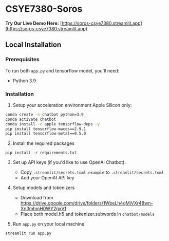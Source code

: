 # CSYE7380-Soros

**Try Our Live Demo Here:** [https://soros-csye7380.streamlit.app](https://soros-csye7380.streamlit.app)

Local Installation
------------------

### Prerequisites

To run both `app.py` and tensorflow model, you'll need:
* Python 3.9

### Installation

1.  Setup your acceleration environment Apple Silicon only:

```zsh
conda create -n chatbot python=3.9
conda activate chatbot
conda install -c apple tensorflow-deps -y
pip install tensorflow-macos==2.9.1
pip install tensorflow-metal==0.5.0
```

2. Install the required packages

```
pip install -r requirements.txt
```

3. Set up API keys (if you'd like to use OpenAI Chatbot):
   - Copy `.streamlit/secrets.toml.example` to `.streamlit/secrets.toml`
   - Add your OpenAI API key

4. Setup models and tokenizers
   - Download from https://drive.google.com/drive/folders/1WbeLh4gMiVXr48wn-Xn3mhmH0WY2gxV1
   - Place both model.h5 and tokenizer.subwords in `chatbot/models`


5. Run `app.py` on your local machine

```
streamlit run app.py
```
